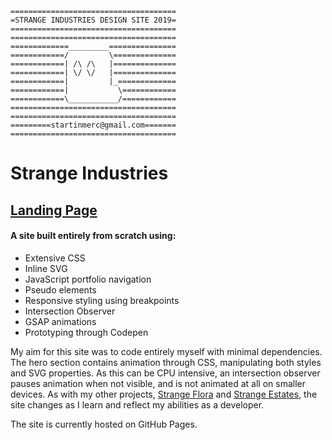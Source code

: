 ```
=====================================
=STRANGE INDUSTRIES DESIGN SITE 2019=
=====================================
=====================================
=============_________===============
============/         \==============
============| /\ /\   |==============
============| \/ \/   |==============
============|         |_=============
============|           \============
============\___________/============
=====================================
=====================================
=========startinmerc@gmail.com=======
=====================================
```
# Strange Industries

## [Landing Page](https://www.strangeindustries.co.uk)

#### A site built entirely from scratch using:

* Extensive CSS
* Inline SVG
* JavaScript portfolio navigation
* Pseudo elements
* Responsive styling using breakpoints
* Intersection Observer
* GSAP animations
* Prototyping through Codepen

My aim for this site was to code entirely myself with minimal dependencies.
The hero section contains animation through CSS, manipulating both styles and SVG properties.
As this can be CPU intensive, an intersection observer pauses animation when not visible, and is not animated at all on smaller devices.
As with my other projects, [Strange Flora](https://github.com/startinmerc/strange-flora) and [Strange Estates](https://github.com/startinmerc/strange-estates), the site changes as I learn and reflect my abilities as a developer.

The site is currently hosted on GitHub Pages.